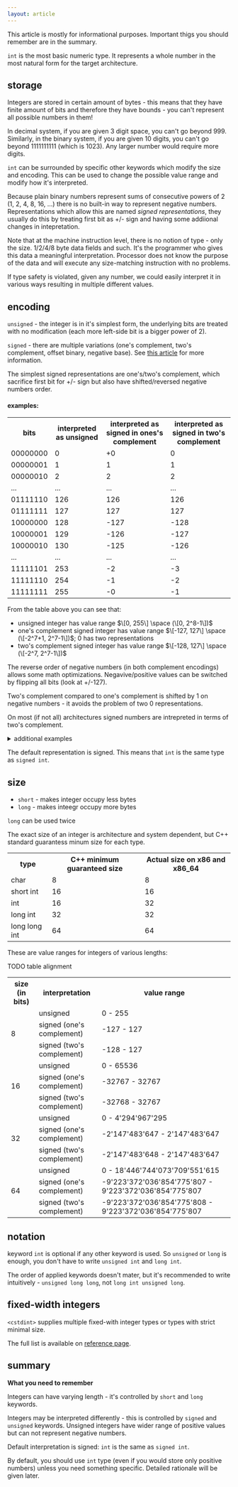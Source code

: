 ```yaml
---
layout: article
---
```


<div class="note info">
This article is mostly for informational purposes. Important thigs you should remember are in the summary.
</div>

`int` is the most basic numeric type. It represents a whole number in the most natural form for the target architecture.

## storage

Integers are stored in certain amount of bytes - this means that they have finite amount of bits and therefore they have bounds - you can't represent all possible numbers in them!

In decimal system, if you are given 3 digit space, you can't go beyond 999. Similarly, in the binary system, if you are given 10 digits, you can't go beyond 1111111111 (which is 1023). Any larger number would require more digits.

`int` can be surrounded by specific other keywords which modify the size and encoding. This can be used to change the possible value range and modify how it's interpreted.

Because plain binary numbers represent sums of consecutive powers of 2 (1, 2, 4, 8, 16, ...) there is no built-in way to represent negative numbers. Representations which allow this are named *signed representations*, they usually do this by treating first bit as +/- sign and having some addiional changes in intepretation.

Note that at the machine instruction level, there is no notion of type - only the size. 1/2/4/8 byte data fields and such. It's the programmer who gives this data a meaningful interpretation. Processor does not know the purpose of the data and will execute any size-matching instruction with no problems.

If type safety is violated, given any number, we could easily interpret it in various ways resulting in multiple different values.

## encoding

`unsigned` - the integer is in it's simplest form, the underlying bits are treated with no modification (each more left-side bit is a bigger power of 2).

`signed` - there are multiple variations (one's complement, two's complement, offset binary, negative base). See [this article](https://en.wikipedia.org/wiki/Signed_number_representations) for more information.

The simplest signed representations are one's/two's complement, which sacrifice first bit for +/- sign but also have shifted/reversed negative numbers order.

#### examples:

<div class="table-responsive">
    <table class="table table-bordered table-dark">
        <tbody>
            <tr>
                <th>bits</th>
                <th>interpreted as unsigned</th>
                <th>interpreted as signed in ones's complement</th>
                <th>interpreted as signed in two's complement</th>
            </tr>
            <tr>
                <td>00000000</td>
                <td>0</td>
                <td>+0</td>
                <td>0</td>
            </tr>
            <tr>
                <td>00000001</td>
                <td>1</td>
                <td>1</td>
                <td>1</td>
            </tr>
            <tr>
                <td>00000010</td>
                <td>2</td>
                <td>2</td>
                <td>2</td>
            </tr>
           <tr>
                <td>...</td>
                <td>...</td>
                <td>...</td>
                <td>...</td>
            </tr>
            <tr>
                <td>01111110</td>
                <td>126</td>
                <td>126</td>
                <td>126</td>
            </tr>
            <tr>
                <td>01111111</td>
                <td>127</td>
                <td>127</td>
                <td>127</td>
            </tr>
            <tr>
                <td>10000000</td>
                <td>128</td>
                <td>-127</td>
                <td>-128</td>
            </tr>
            <tr>
                <td>10000001</td>
                <td>129</td>
                <td>-126</td>
                <td>-127</td>
            </tr>
            <tr>
                <td>10000010</td>
                <td>130</td>
                <td>-125</td>
                <td>-126</td>
            </tr>
           <tr>
                <td>...</td>
                <td>...</td>
                <td>...</td>
                <td>...</td>
            </tr>
            <tr>
                <td>11111101</td>
                <td>253</td>
                <td>-2</td>
                <td>-3</td>
            </tr>
            <tr>
                <td>11111110</td>
                <td>254</td>
                <td>-1</td>
                <td>-2</td>
            </tr>
            <tr>
                <td>11111111</td>
                <td>255</td>
                <td>-0</td>
                <td>-1</td>
            </tr>
        </tbody>
    </table>
</div>

From the table above you can see that:

- unsigned integer has value range $\[0, 255\] \space (\[0, 2^8-1\])$
- one's complement signed integer has value range $\[-127, 127\] \space (\[-2^7+1, 2^7-1\])$; 0 has two representations
- two's complement signed integer has value range $\[-128, 127\] \space (\[-2^7, 2^7-1\])$

The reverse order of negative numbers (in both complement encodings) allows some math optimizations. Negavive/positive values can be switched by flipping all bits (look at +/-127).

Two's complement compared to one's complement is shifted by 1 on negative numbers - it avoids the problem of two 0 representations.

On most (if not all) architectures signed numbers are intrepreted in terms of two's complement.

<details> 
<summary>additional examples</summary>
<p markdown="block">

~~~
16-bit unsigned int representing decimal   2925: 0000 1011 0110 1101     (0)
16-bit signed   int representing decimal   2925: 0000 1011 0110 1101     (0)
16-bit unsigned int representing decimal  -2925: impossible to represent (1)
16-bit signed   int representing decimal  -2925: 1111 0100 1001 0011     (2)
16-bit unsigned int representing decimal 48 522: 1011 1101 1000 1010     (3)
16-bit signed   int representing decimal 48 522: impossible to represent (4)
~~~

- (0) The first 2 numbers are relatively small, and fit in both representations
- (1) -2925 (and all other negative numbers) can not be represented as unsigned integers, as there is no bit that would indicate +/- sign - all numbers are assumed to be non-negative.
- (2) the first bit is `1` which indicates that the number is negative, rest bits (`111 0100 1001 0011`) are two's completement representation - in this representation positive numbers look the same but negative numbers have bits flipped and added 1 to the last bit - compare (2) to (0)
- (3) the number is represented normally
- (4) the number can not be represented because the value itself needs 16 bits, but signed representation sacrifices 1 bit for +/- sign

</p>
</details>

The default representation is signed. This means that `int` is the same type as `signed int`.

## size

- `short` - makes integer occupy less bytes
- `long` - makes inteegr occupy more bytes

`long` can be used twice

The exact size of an integer is architecture and system dependent, but C++ standard guarantess minum size for each type.

<div class="table-responsive">
    <table class="table table-bordered table-dark">
        <tbody>
            <tr>
                <th>type</th>
                <th>C++ minimum guaranteed size</th>
                <th>Actual size on x86 and x86_64</th>
            </tr>
            <tr>
                <td>char</td>
                <td>8</td>
                <td>8</td>
            </tr>
            <tr>
                <td>short int</td>
                <td>16</td>
                <td>16</td>
            </tr>
            <tr>
                <td>int</td>
                <td>16</td>
                <td>32</td>
            </tr>
            <tr>
                <td>long int</td>
                <td>32</td>
                <td>32</td>
            </tr>
            <tr>
                <td>long long int</td>
                <td>64</td>
                <td>64</td>
            </tr>
        </tbody>
    </table>
</div>

These are value ranges for integers of various lengths:

TODO table alignment

<div class="table-responsive">
    <table class="table table-bordered table-dark">
        <tbody>
            <tr>
                <th>size (in bits)</th>
                <th>interpretation</th>
                <th>value range</th>
            </tr>
            <tr>
                <td rowspan="3">8</td>
                <td>unsigned</td>
                <td>0 - 255</td>
            </tr>
            <tr>
                <td>signed (one's complement)</td>
                <td>-127 - 127</td>
            </tr>
            <tr>
                <td>signed (two's complement)</td>
                <td>-128 - 127</td>
            </tr>
            <tr>
                <td rowspan="3">16</td>
                <td>unsigned</td>
                <td>0 - 65536</td>
            </tr>
            <tr>
                <td>signed (one's complement)</td>
                <td>-32767 - 32767</td>
            </tr>
            <tr>
                <td>signed (two's complement)</td>
                <td>-32768 - 32767</td>
            </tr>
            <tr>
                <td rowspan="3">32</td>
                <td>unsigned</td>
                <td>0 - 4'294'967'295</td>
            </tr>
            <tr>
                <td>signed (one's complement)</td>
                <td>-2'147'483'647 - 2'147'483'647</td>
            </tr>
            <tr>
                <td>signed (two's complement)</td>
                <td>-2'147'483'648 - 2'147'483'647</td>
            </tr>
            <tr>
                <td rowspan="3">64</td>
                <td>unsigned</td>
                <td>0 - 18'446'744'073'709'551'615</td>
            </tr>
            <tr>
                <td>signed (one's complement)</td>
                <td>-9'223'372'036'854'775'807 - 9'223'372'036'854'775'807</td>
            </tr>
            <tr>
                <td>signed (two's complement)</td>
                <td>-9'223'372'036'854'775'808 - 9'223'372'036'854'775'807</td>
            </tr>
        </tbody>
    </table>
</div>

## notation

keyword `int` is optional if any other keyword is used. So `unsigned` or `long` is enough, you don't have to write `unsigned int` and `long int`.

The order of applied keywords doesn't mater, but it's recommended to write intuitively - `unsigned long long`, not `long int unsigned long`.

## fixed-width integers

`<cstdint>` supplies multiple fixed-with integer types or types with strict minimal size.

The full list is available on [reference page](https://en.cppreference.com/w/cpp/types/integer).

## summary

**What you need to remember**

Integers can have varying length - it's controlled by `short` and `long` keywords.

Integers may be interpreted differently - this is controlled by `signed` and `unsigned` keywords. Unsigned integers have wider range of positive values but can not represent negative numbers.

Default interpretation is signed: `int` is the same as `signed int`.

By default, you should use `int` type (even if you would store only positive numbers) unless you need something specific. Detailed rationale will be given later.
